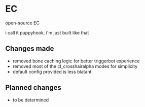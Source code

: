 # EC
open-source EC

i call it puppyhook, i'm just built like that

## Changes made
- removed bone caching logic for better triggerbot experience
- removed most of the cl_crosshairalpha modes for simplicity
- default config provided is less blatant

## Planned changes
- to be determined
